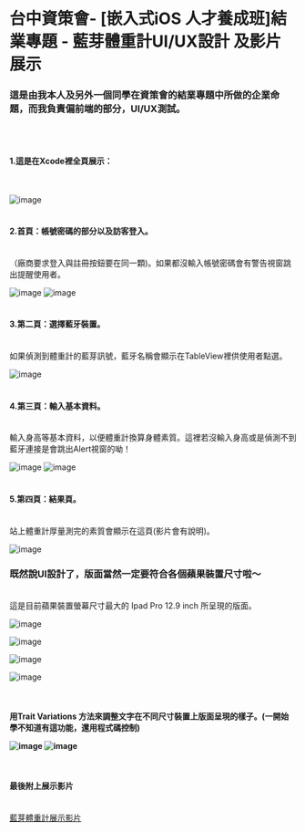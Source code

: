 <h1>台中資策會- [嵌入式iOS 人才養成班]結業專題 - 藍芽體重計UI/UX設計 及影片展示</h1>

<h3>這是由我本人及另外一個同學在資策會的結業專題中所做的企業命題，而我負責偏前端的部分，UI/UX測試。</h3>
<br />
<br />
<h4>1.這是在Xcode裡全頁展示：</h4><br />

![image](https://github.com/BorteauX/-UI-/blob/master/%E8%9E%A2%E5%B9%95%E5%BF%AB%E7%85%A7%202017-08-21%20%E4%B8%8A%E5%8D%886.49.17.png?raw=true)
<br />
<br />
<h4>2.首頁：帳號密碼的部分以及訪客登入。</h4><br />
（廠商要求登入與註冊按鈕要在同一顆)。如果都沒輸入帳號密碼會有警告視窗跳出提醒使用者。<br />

![image](https://github.com/BorteauX/-UI-/blob/master/%E8%9E%A2%E5%B9%95%E5%BF%AB%E7%85%A7%202017-08-21%20%E4%B8%8A%E5%8D%887.02.42.png?raw=true)
![image](https://github.com/BorteauX/-UI-/blob/master/%E8%9E%A2%E5%B9%95%E5%BF%AB%E7%85%A7%202017-08-21%20%E4%B8%8A%E5%8D%888.35.31.png?raw=true)
<br />
<br />
<h4>3.第二頁：選擇藍牙裝置。</h4><br />
如果偵測到體重計的藍芽訊號，藍牙名稱會顯示在TableView裡供使用者點選。<br />

![image](https://github.com/BorteauX/-UI-/blob/master/%E8%9E%A2%E5%B9%95%E5%BF%AB%E7%85%A7%202017-08-21%20%E4%B8%8A%E5%8D%887.12.39.png?raw=true)
<br />
<br />
<h4>4.第三頁：輸入基本資料。</h4><br />
輸入身高等基本資料，以便體重計換算身體素質。這裡若沒輸入身高或是偵測不到藍牙連接是會跳出Alert視窗的呦！<br />

![image](https://github.com/BorteauX/-UI-/blob/master/%E8%9E%A2%E5%B9%95%E5%BF%AB%E7%85%A7%202017-08-21%20%E4%B8%8A%E5%8D%887.17.18.png?raw=true)
![image](https://github.com/BorteauX/-UI-/blob/master/%E8%9E%A2%E5%B9%95%E5%BF%AB%E7%85%A7%202017-08-21%20%E4%B8%8A%E5%8D%888.39.37.png?raw=true)
<br />
<br />
<h4>5.第四頁：結果頁。</h4><br />
站上體重計厚量測完的素質會顯示在這頁(影片會有說明)。<br />

![image](https://github.com/BorteauX/-UI-/blob/master/%E8%9E%A2%E5%B9%95%E5%BF%AB%E7%85%A7%202017-08-21%20%E4%B8%8A%E5%8D%887.23.43.png?raw=true)

<h3>既然說UI設計了，版面當然一定要符合各個蘋果裝置尺寸啦～</h3><br />
這是目前蘋果裝置螢幕尺寸最大的 Ipad Pro 12.9 inch 所呈現的版面。<br />

![image](https://github.com/BorteauX/-UI-/blob/master/%E8%9E%A2%E5%B9%95%E5%BF%AB%E7%85%A7%202017-08-21%20%E4%B8%8A%E5%8D%887.33.36.png?raw=true)

![image](https://github.com/BorteauX/-UI-/blob/master/%E8%9E%A2%E5%B9%95%E5%BF%AB%E7%85%A7%202017-08-21%20%E4%B8%8A%E5%8D%887.34.00.png?raw=true)

![image](https://github.com/BorteauX/-UI-/blob/master/%E8%9E%A2%E5%B9%95%E5%BF%AB%E7%85%A7%202017-08-21%20%E4%B8%8A%E5%8D%888.55.12.png?raw=true)

![image](https://github.com/BorteauX/-UI-/blob/master/%E8%9E%A2%E5%B9%95%E5%BF%AB%E7%85%A7%202017-08-21%20%E4%B8%8A%E5%8D%887.36.09.png?raw=true)

<br />
<h4>用Trait Variations 方法來調整文字在不同尺寸裝置上版面呈現的樣子。(一開始學不知道有這功能，還用程式碼控制)

![image](https://github.com/BorteauX/-UI-/blob/master/%E8%9E%A2%E5%B9%95%E5%BF%AB%E7%85%A7%202017-08-21%20%E4%B8%8A%E5%8D%887.37.02.png?raw=true)
![image](https://github.com/BorteauX/-UI-/blob/master/%E8%9E%A2%E5%B9%95%E5%BF%AB%E7%85%A7%202017-08-21%20%E4%B8%8A%E5%8D%887.37.19.png?raw=true)

<br />
<h4>最後附上展示影片</h4><br />
<a href="https://drive.google.com/open?id=0B8FicQH2PQi9RUpyd3l6TDYwZE0">藍芽體重計展示影片</a>
